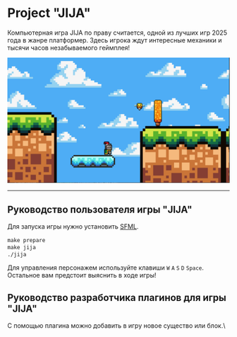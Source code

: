 # Project "JIJA"

Компьютерная игра JIJA по праву считается, одной из лучших игр 2025 года в жанре платформер.
Здесь игрока ждут интересные механики и тысячи часов незабываемого геймплея!

![](./images/game.png)

-----------------------------

## Руководство пользователя игры "JIJA"

Для запуска игры нужно установить [SFML](https://www.sfml-dev.org/download.php).

```
make prepare
make jija
./jija
```

Для управления персонажем используйте клавиши
`W` `A` `S` `D` `Space`.\
Остальное вам предстоит выяснить в ходе игры!

## Руководство разработчика плагинов для игры "JIJA"

С помощью плагина можно добавить в игру новое существо или блок.\


